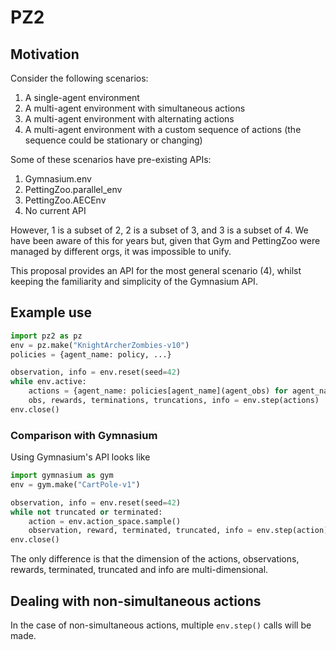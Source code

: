 # PZ2

## Motivation
Consider the following scenarios:
1. A single-agent environment
2. A multi-agent environment with simultaneous actions
3. A multi-agent environment with alternating actions
4. A multi-agent environment with a custom sequence of actions (the sequence could be stationary or changing)

Some of these scenarios have pre-existing APIs:
1. Gymnasium.env
2. PettingZoo.parallel_env
3. PettingZoo.AECEnv
4. No current API

However, 1 is a subset of 2, 2 is a subset of 3, and 3 is a subset of 4. We have been aware of this for years but, given that Gym and PettingZoo were managed by different orgs, it was impossible to unify.

This proposal provides an API for the most general scenario (4), whilst keeping the familiarity and simplicity of the Gymnasium API.

## Example use
```python
import pz2 as pz
env = pz.make("KnightArcherZombies-v10")
policies = {agent_name: policy, ...}

observation, info = env.reset(seed=42)
while env.active:
    actions = {agent_name: policies[agent_name](agent_obs) for agent_name, agent_obs in obs.items()}
    obs, rewards, terminations, truncations, info = env.step(actions)
env.close()
```

### Comparison with Gymnasium
Using Gymnasium's API looks like
```python
import gymnasium as gym
env = gym.make("CartPole-v1")

observation, info = env.reset(seed=42)
while not truncated or terminated:
    action = env.action_space.sample()
    observation, reward, terminated, truncated, info = env.step(action)
env.close()
```
The only difference is that the dimension of the actions, observations, rewards, terminated, truncated and info are multi-dimensional.

## Dealing with non-simultaneous actions
In the case of non-simultaneous actions, multiple `env.step()` calls will be made. 
